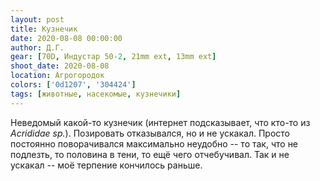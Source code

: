 ```yaml
---
layout: post
title: Кузнечик
date: 2020-08-08 00:00:00
author: Д.Г.
gear: [70D, Индустар 50-2, 21mm ext, 13mm ext]
shoot_date: 2020-08-08
location: Агрогородок
colors: ['0d1207', '304424']
tags: [животные, насекомые, кузнечики]
---
```

Неведомый какой-то кузнечик (интернет подсказывает, что кто-то из _Acrididae sp._). Позировать отказывался, но и не ускакал. Просто постоянно поворачивался максимально неудобно -- то так, что не подлезть, то половина в тени, то ещё чего отчебучивал. Так и не ускакал -- моё терпение кончилось раньше.
